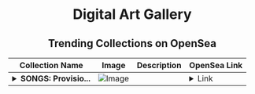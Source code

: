 <div align="center">

# Digital Art Gallery

## Trending Collections on OpenSea

| Collection Name                       | Image                                                                                     | Description                       | OpenSea Link                                                                                          |
|---------------------------------------|-------------------------------------------------------------------------------------------|-----------------------------------|--------------------------------------------------------------------------------------------------------|
| **<details><summary>SONGS: Provisio...</summary>SONGS: Provisional</details>** | ![Image](https://i.seadn.io/s/raw/files/d2cf64192b14c6ac382340291e6e46a1.jpg?w=500&auto=format?w=200&auto=format) |  | <details><summary>Link</summary>[SONGS: Provisional](https://opensea.io/collection/songs-provisional)</details> |

</div>